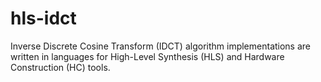 # hls-idct
Inverse Discrete Cosine Transform (IDCT) algorithm implementations are written in languages for High-Level Synthesis (HLS) and Hardware Construction (HC) tools.
